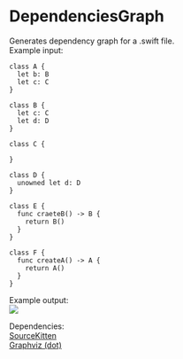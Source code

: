 # DependenciesGraph
Generates dependency graph for a .swift file.  
Example input:
```
class A {
  let b: B
  let c: C
}

class B {
  let c: C
  let d: D
}

class C {
  
}

class D {
  unowned let d: D
}

class E {
  func craeteB() -> B {
    return B()
  }
}

class F {
  func createA() -> A {
    return A()
  }
}
```
Example output:  
![](http://i.imgur.com/S7AJQE8.png)

Dependencies:  
[SourceKitten](https://github.com/jpsim/SourceKitten)  
[Graphviz (dot)](http://www.graphviz.org)
